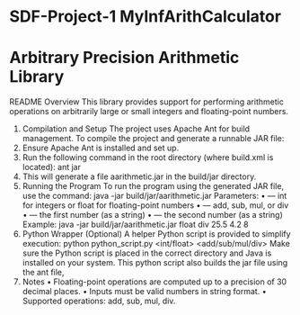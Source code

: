# SDF-Project-1 MyInfArithCalculator
# Arbitrary Precision Arithmetic Library
README
Overview
This library provides support for performing arithmetic operations on arbitrarily
large or small integers and floating-point numbers.
1. Compilation and Setup
The project uses Apache Ant for build management. To compile the project
and generate a runnable JAR file:
1. Ensure Apache Ant is installed and set up.
2. Run the following command in the root directory (where build.xml is
located):
ant jar
3. This will generate a file aarithmetic.jar in the build/jar directory.
2. Running the Program
To run the program using the generated JAR file, use the command:
java -jar build/jar/aarithmetic.jar <type> <operation> <operand1> <operand2>
Parameters:
• <type> — int for integers or float for floating-point numbers
• <operation> — add, sub, mul, or div
• <operand1> — the first number (as a string)
• <operand2> — the second number (as a string)
Example:
java -jar build/jar/aarithmetic.jar float div 25.5 4.2
8
3. Python Wrapper (Optional)
A helper Python script is provided to simplify execution:
python python_script.py <int/float> <add/sub/mul/div> <operand1> <operand2>
Make sure the Python script is placed in the correct directory and Java is
installed on your system. This python script also builds the jar file using the
ant file,
4. Notes
• Floating-point operations are computed up to a precision of 30 decimal
places.
• Inputs must be valid numbers in string format.
• Supported operations: add, sub, mul, div.
